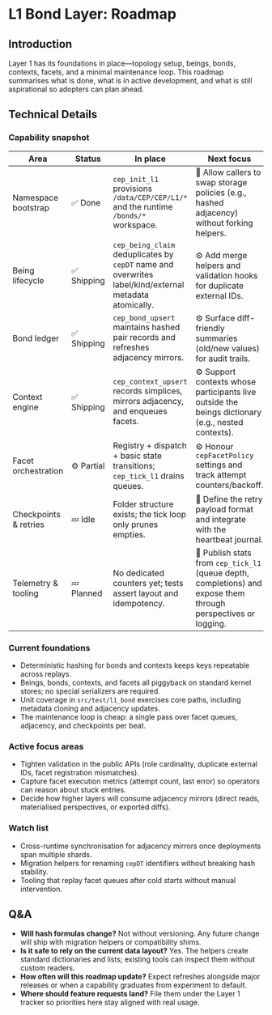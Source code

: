# L1 Bond Layer: Roadmap

## Introduction
Layer 1 has its foundations in place—topology setup, beings, bonds, contexts, facets, and a minimal maintenance loop. This roadmap summarises what is done, what is in active development, and what is still aspirational so adopters can plan ahead.

## Technical Details
### Capability snapshot
| Area | Status | In place | Next focus |
| --- | --- | --- | --- |
| Namespace bootstrap | ✅ Done | `cep_init_l1` provisions `/data/CEP/CEP/L1/*` and the runtime `/bonds/*` workspace. | 📌 Allow callers to swap storage policies (e.g., hashed adjacency) without forking helpers. |
| Being lifecycle | ✅ Shipping | `cep_being_claim` deduplicates by `cepDT` name and overwrites label/kind/external metadata atomically. | ⚙️ Add merge helpers and validation hooks for duplicate external IDs. |
| Bond ledger | ✅ Shipping | `cep_bond_upsert` maintains hashed pair records and refreshes adjacency mirrors. | ⚙️ Surface diff-friendly summaries (old/new values) for audit trails. |
| Context engine | ✅ Shipping | `cep_context_upsert` records simplices, mirrors adjacency, and enqueues facets. | ⚙️ Support contexts whose participants live outside the beings dictionary (e.g., nested contexts). |
| Facet orchestration | ⚙️ Partial | Registry + dispatch + basic state transitions; `cep_tick_l1` drains queues. | ⚙️ Honour `cepFacetPolicy` settings and track attempt counters/backoff. |
| Checkpoints & retries | 💤 Idle | Folder structure exists; the tick loop only prunes empties. | 📌 Define the retry payload format and integrate with the heartbeat journal. |
| Telemetry & tooling | 💤 Planned | No dedicated counters yet; tests assert layout and idempotency. | 📌 Publish stats from `cep_tick_l1` (queue depth, completions) and expose them through perspectives or logging. |

### Current foundations
- Deterministic hashing for bonds and contexts keeps keys repeatable across replays.
- Beings, bonds, contexts, and facets all piggyback on standard kernel stores; no special serializers are required.
- Unit coverage in `src/test/l1_bond` exercises core paths, including metadata cloning and adjacency updates.
- The maintenance loop is cheap: a single pass over facet queues, adjacency, and checkpoints per beat.

### Active focus areas
- Tighten validation in the public APIs (role cardinality, duplicate external IDs, facet registration mismatches).
- Capture facet execution metrics (attempt count, last error) so operators can reason about stuck entries.
- Decide how higher layers will consume adjacency mirrors (direct reads, materialised perspectives, or exported diffs).

### Watch list
- Cross-runtime synchronisation for adjacency mirrors once deployments span multiple shards.
- Migration helpers for renaming `cepDT` identifiers without breaking hash stability.
- Tooling that replay facet queues after cold starts without manual intervention.

## Q&A
- **Will hash formulas change?** Not without versioning. Any future change will ship with migration helpers or compatibility shims.
- **Is it safe to rely on the current data layout?** Yes. The helpers create standard dictionaries and lists; existing tools can inspect them without custom readers.
- **How often will this roadmap update?** Expect refreshes alongside major releases or when a capability graduates from experiment to default.
- **Where should feature requests land?** File them under the Layer 1 tracker so priorities here stay aligned with real usage.
